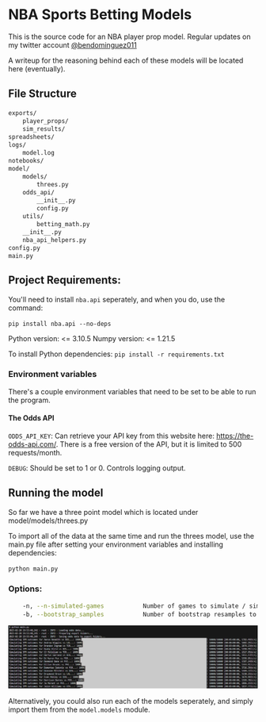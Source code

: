 # NBA Sports Betting Models
This is the source code for an NBA player prop model. Regular updates on my twitter account <a target="_blank" href="https://www.twitter.com/bendominguez011">@bendominguez011</a>

A writeup for the reasoning behind each of these models will be located here (eventually).

## File Structure

```
exports/
    player_props/
    sim_results/
spreadsheets/
logs/
    model.log
notebooks/
model/
    models/
        threes.py
    odds_api/
        __init__.py
        config.py
    utils/
        betting_math.py
    __init__.py
    nba_api_helpers.py
config.py
main.py
```

## Project Requirements:

You'll need to install `nba.api` seperately, and when you do, use the command:

`pip install nba.api --no-deps`

Python version: <= 3.10.5
Numpy version:  <= 1.21.5

To install Python dependencies:
`
pip install -r requirements.txt
`

### Environment variables
There's a couple environment variables that need to be set to be able to run the program. 
#### The Odds API
`ODDS_API_KEY`: Can retrieve your API key from this website here: https://the-odds-api.com/. There is a free version of the API, but it is limited to 500 requests/month. 

`DEBUG`: Should be set to 1 or 0. Controls logging output.

## Running the model

So far we have a three point model which is located under model/models/threes.py

To import all of the data at the same time and run the threes model, use the main.py file after setting your environment variables and installing dependencies:

```python main.py```

### Options:
```bash
    -n, --n-simulated-games           Number of games to simulate / simulation. Suggested to set to 50,000 to 200,000.
    -b, --bootstrap_samples           Number of bootstrap resamples to use in simulations. Suggested to just use 100_000 unless you really want to change it.
```

![example image of sims running](png/example.jpg)

Alternatively, you could also run each of the models seperately, and simply import them from the `model.models` module.

